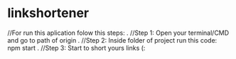 # linkshortener

//For run this aplication folow this steps:
.
//Step 1: Open your terminal/CMD and go to path of origin
.
//Step 2: Inside folder of project run this code: npm start
.
//Step 3: Start to short yours links  (:
